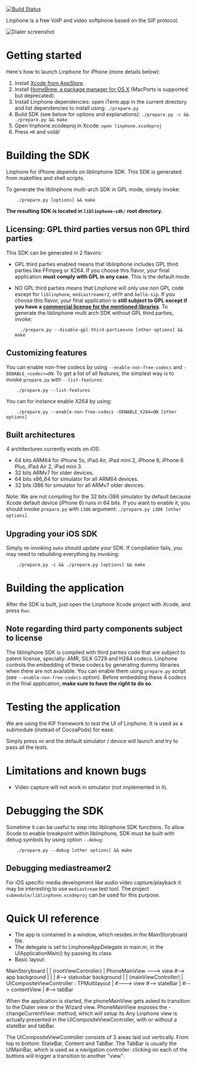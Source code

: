 [![Build Status](https://travis-ci.org/BelledonneCommunications/linphone-iphone.svg?branch=master)](https://travis-ci.org/BelledonneCommunications/linphone-iphone)

Linphone is a free VoIP and video softphone based on the SIP protocol.

![Dialer screenshot](http://www.linphone.org/img/slideshow-phone.png)

# Getting started

Here's how to launch Linphone for iPhone (more details below):

1. Install [Xcode from AppStore](https://itunes.apple.com/us/app/Xcode/id497799835?mt=12#).
2. Install [HomeBrew, a package manager for OS X](http://brew.sh) (MacPorts is supported but deprecated).
3. Install Linphone dependencies: open iTerm.app in the current directory and list dependencies to install using:
 `./prepare.py`
4. Build SDK (see below for options and explanations):
 `./prepare.py -c && ./prepare.py && make`
5. Open linphone.xcodeproj in Xcode: `open linphone.xcodeproj`
6. Press `⌘R` and voilà!

# Building the SDK

Linphone for iPhone depends on liblinphone SDK. This SDK is generated from makefiles and shell scripts.

 To generate the liblinphone multi-arch SDK in GPL mode, simply invoke:

        ./prepare.py [options] && make

**The resulting SDK is located in `liblinphone-sdk/` root directory.**

## Licensing: GPL third parties versus non GPL third parties

This SDK can be generated in 2 flavors:

* GPL third parties enabled means that liblinphone includes GPL third parties like FFmpeg or X264. If you choose this flavor, your final application **must comply with GPL in any case**. This is the default mode.

* NO GPL third parties means that Linphone will only use non GPL code except for `liblinphone`, `mediastreamer2`, `oRTP` and `belle-sip`. If you choose this flavor, your final application is **still subject to GPL except if you have a [commercial license for the mentioned libraries](http://www.belledonne-communications.com/products.html)**.
 To generate the liblinphone multi arch SDK without GPL third parties, invoke:

        ./prepare.py --disable-gpl-third-parties=no [other options] && make

## Customizing features

You can enable non-free codecs by using `--enable-non-free-codecs` and `-DENABLE_<codec>=ON`. To get a list of all features, the simplest way is to invoke `prepare.py` with `--list-features`:

        ./prepare.py --list-features

You can for instance enable X264 by using:

        ./prepare.py --enable-non-free-codecs -DENABLE_X264=ON [other options]

## Built architectures

4 architectures currently exists on iOS:

- 64 bits ARM64 for iPhone 5s, iPad Air, iPad mini 2, iPhone 6, iPhone 6 Plus, iPad Air 2, iPad mini 3.
- 32 bits ARMv7 for older devices.
- 64 bits x86_64 for simulator for all ARM64 devices.
- 32 bits i386 for simulator for all ARMv7 older devices.

 Note: We are not compiling for the 32 bits i386 simulator by default because Xcode default device (iPhone 6) runs in 64 bits. If you want to enable it, you should invoke `prepare.py` with `i386` argument: `./prepare.py i386 [other options]`.

## Upgrading your iOS SDK

Simply re-invoking `make` should update your SDK. If compilation fails, you may need to rebuilding everything by invoking:

        ./prepare.py -c && ./prepare.py [options] && make

# Building the application

After the SDK is built, just open the Linphone Xcode project with Xcode, and press `Run`.

## Note regarding third party components subject to license

 The liblinphone SDK is compiled with third parties code that are subject to patent license, specially: AMR, SILK G729 and H264 codecs.
 Linphone controls the embedding of these codecs by generating dummy libraries when there are not available. You can enable them using `prepare.py`
 script (see `--enable-non-free-codecs` option). Before embedding these 4 codecs in the final application, **make sure to have the right to do so**.

# Testing the application

We are using the KIF framework to test the UI of Linphone. It is used as a submodule (instead of CocoaPods) for ease.

Simply press `⌘U` and the default simulator / device will launch and try to pass all the tests.


# Limitations and known bugs

* Video capture will not work in simulator (not implemented in it).

# Debugging the SDK

Sometime it can be useful to step into liblinphone SDK functions. To allow Xcode to enable breakpoint within liblinphone, SDK must be built with debug symbols by using option `--debug`:

        ./prepare.py --debug [other options] && make

## Debugging mediastreamer2

For iOS specific media development like audio video capture/playback it may be interesting to use `mediastream` test tool.
The project `submodule/liblinphone.xcodeproj` can be used for this purpose.

# Quick UI reference

- The app is contained in a window, which resides in the MainStoryboard file.
- The delegate is set to LinphoneAppDelegate in main.m, in the UIApplicationMain() by passing its class
- Basic layout:

MainStoryboard
        |
        | (rootViewController)
        |
    PhoneMainView ---> view #--> app background
        |                   |
        |                   #--> statusbar background
        |
        | (mainViewController)
        |
    UICompositeViewController : TPMultilayout
                |
                #---> view  #--> stateBar
                            |
                            #--> contentView
                            |
                            #--> tabBar


When the application is started, the phoneMainView gets asked to transition to the Dialer view or the Wizard view.
PhoneMainView exposes the -changeCurrentView: method, which will setup its
Any Linphone view is actually presented in the UICompositeViewController, with or without a stateBar and tabBar.

The UICompositeViewController consists of 3 areas laid out vertically. From top to bottom: StateBar, Content and TabBar.
The TabBar is usually the UIMainBar, which is used as a navigation controller: clicking on each of the buttons will trigger
a transition to another "view".
